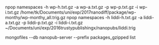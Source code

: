 
npop namespaces -h wp-h.txt.gz -a wp-a.txt.gz -p wp-p.txt.gz -i wp-i.txt.gz /home/tk/Documents/uni/exp/2017nanodiff/package/wp-monthy/wp-monthy_all.trig.gz
npop namespaces -h liddi-h.txt.gz -a liddi-a.txt.gz -p liddi-p.txt.gz -i liddi-i.txt.gz ~/Documents/uni/exp/2016trustypublishingx/nanopubs/liddi.trig

mongofiles --db nanopub-server --prefix packages_gzipped list
